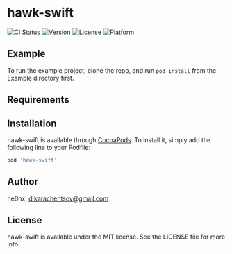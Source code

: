 # hawk-swift

[![CI Status](https://img.shields.io/travis/ne0nx/hawk-swift.svg?style=flat)](https://travis-ci.org/ne0nx/hawk-swift)
[![Version](https://img.shields.io/cocoapods/v/hawk-swift.svg?style=flat)](https://cocoapods.org/pods/hawk-swift)
[![License](https://img.shields.io/cocoapods/l/hawk-swift.svg?style=flat)](https://cocoapods.org/pods/hawk-swift)
[![Platform](https://img.shields.io/cocoapods/p/hawk-swift.svg?style=flat)](https://cocoapods.org/pods/hawk-swift)

## Example

To run the example project, clone the repo, and run `pod install` from the Example directory first.

## Requirements

## Installation

hawk-swift is available through [CocoaPods](https://cocoapods.org). To install
it, simply add the following line to your Podfile:

```ruby
pod 'hawk-swift'
```

## Author

ne0nx, d.karachentsov@gmail.com

## License

hawk-swift is available under the MIT license. See the LICENSE file for more info.
